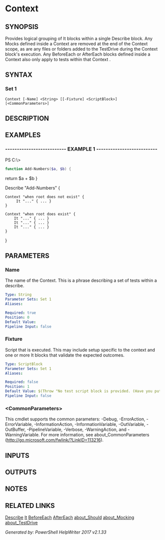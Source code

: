﻿# Context

## SYNOPSIS
Provides logical grouping of It blocks within a single Describe block. Any Mocks defined
inside a Context are removed at the end of the Context scope, as are any files or folders
added to the TestDrive during the Context block's execution. Any BeforeEach or AfterEach
blocks defined inside a Context also only apply to tests within that Context .

## SYNTAX

### Set 1
```
Context [-Name] <String> [[-Fixture] <ScriptBlock>] [<CommonParameters>]
```

## DESCRIPTION


## EXAMPLES

### -------------------------- EXAMPLE 1 --------------------------
PS C:\\\>
```powershell
function Add-Numbers($a, $b) {
```

return $a + $b
}

Describe "Add-Numbers" {

    Context "when root does not exist" {
         It "..." { ... }
    }

    Context "when root does exist" {
        It "..." { ... }
        It "..." { ... }
        It "..." { ... }
    }
}

## PARAMETERS

### Name
The name of the Context. This is a phrase describing a set of tests within a describe.

```yaml
Type: String
Parameter Sets: Set 1
Aliases: 

Required: true
Position: 0
Default Value: 
Pipeline Input: false
```

### Fixture
Script that is executed. This may include setup specific to the context and one or more It
blocks that validate the expected outcomes.

```yaml
Type: ScriptBlock
Parameter Sets: Set 1
Aliases: 

Required: false
Position: 1
Default Value: $(Throw "No test script block is provided. (Have you put the open curly brace on the next line?)")
Pipeline Input: false
```

### \<CommonParameters\>
This cmdlet supports the common parameters: -Debug, -ErrorAction, -ErrorVariable, -InformationAction, -InformationVariable, -OutVariable, -OutBuffer, -PipelineVariable, -Verbose, -WarningAction, and -WarningVariable. For more information, see about_CommonParameters (http://go.microsoft.com/fwlink/?LinkID=113216).

## INPUTS

## OUTPUTS

## NOTES

## RELATED LINKS

[Describe]()
[It]()
[BeforeEach]()
[AfterEach]()
[about_Should]()
[about_Mocking]()
[about_TestDrive]()

*Generated by: PowerShell HelpWriter 2017 v2.1.33*
